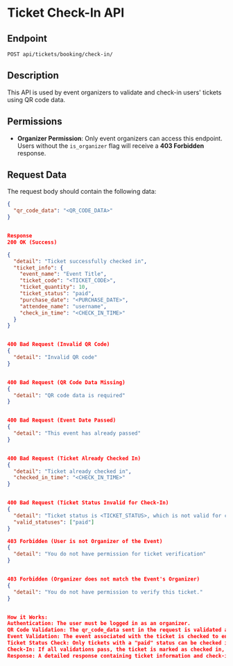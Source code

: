 # Ticket Check-In API

## Endpoint
`POST api/tickets/booking/check-in/`

## Description
This API is used by event organizers to validate and check-in users' tickets using QR code data.

## Permissions
- **Organizer Permission**: Only event organizers can access this endpoint. Users without the `is_organizer` flag will receive a **403 Forbidden** response.

## Request Data
The request body should contain the following data:
```json
{
  "qr_code_data": "<QR_CODE_DATA>"
}


Response
200 OK (Success)

{
  "detail": "Ticket successfully checked in",
  "ticket_info": {
    "event_name": "Event Title",
    "ticket_code": "<TICKET_CODE>",
    "ticket_quantity": 10,
    "ticket_status": "paid",
    "purchase_date": "<PURCHASE_DATE>",
    "attendee_name": "username",
    "check_in_time": "<CHECK_IN_TIME>"
  }
}


400 Bad Request (Invalid QR Code)
{
  "detail": "Invalid QR code"
}


400 Bad Request (QR Code Data Missing)
{
  "detail": "QR code data is required"
}


400 Bad Request (Event Date Passed)
{
  "detail": "This event has already passed"
}


400 Bad Request (Ticket Already Checked In)
{
  "detail": "Ticket already checked in",
  "checked_in_time": "<CHECK_IN_TIME>"
}


400 Bad Request (Ticket Status Invalid for Check-In)
{
  "detail": "Ticket status is <TICKET_STATUS>, which is not valid for check-in",
  "valid_statuses": ["paid"]
}

403 Forbidden (User is not Organizer of the Event)
{
  "detail": "You do not have permission for ticket verification"
}


403 Forbidden (Organizer does not match the Event's Organizer)
{
  "detail": "You do not have permission to verify this ticket."
}


How it Works:
Authentication: The user must be logged in as an organizer.
QR Code Validation: The qr_code_data sent in the request is validated against the BookedTicket model.
Event Validation: The event associated with the ticket is checked to ensure it has not already passed.
Ticket Status Check: Only tickets with a "paid" status can be checked in.
Check-In: If all validations pass, the ticket is marked as checked in, and the check-in time is recorded.
Response: A detailed response containing ticket information and check-in time is returned.